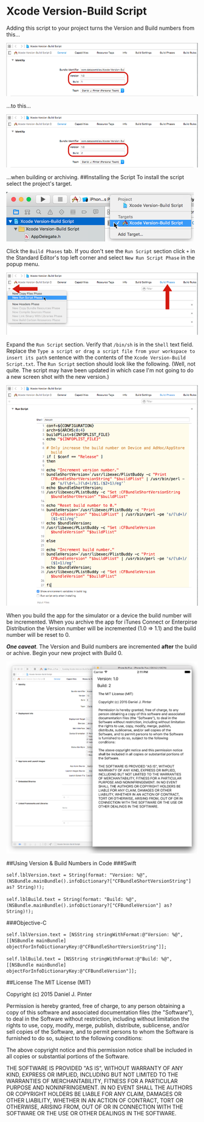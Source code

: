 # Xcode Version-Build Script
Adding this script to your project turns the Version and Build numbers from this...

![./img/img1.png](./img/img1.png)

...to this...

![./img/img2.png](./img/img2.png)

...when building or archiving.
##Installing the Script
To install the script select the project's target.

![./img/img3.png](./img/img3.png)

Click the ```Build Phases``` tab. If you don't see the ```Run Script``` section click ```+``` in the Standard Editor's top left corner and select ```New Run Script Phase``` in the popup menu.

![./img/img4.png](./img/img4.png)

Expand the ```Run Script``` section. Verify that ```/bin/sh``` is in the ```Shell``` text field. Replace the ```Type a script or drag a script file from your workspace to insert its path``` sentence with the contents of the ```Xcode Version-Build Script.txt```. The ```Run Script``` section should look like the following. (Well, not quite. The script may have been updated in which case I'm not going to do a new screen shot with the new version.)

![./img/img5.png](./img/img5.png)

When you build the app for the simulator or a device the build number will be incremented. When you archive the app for iTunes Connect or Enterpirse Distribution the Version number will be incremented (1.0 &#8658; 1.1) and the build number will be reset to 0.

***One caveat***. The Version and Build numbers are incremented **after** the build or achive. Begin your new project with Build 0. 

![./img/img6.png](./img/img6.png)

##Using Version & Build Numbers in Code
###Swift
```
self.lblVersion.text = String(format: "Version: %@", (NSBundle.mainBundle().infoDictionary?["CFBundleShortVersionString"] as? String)!);

self.lblBuild.text = String(format: "Build: %@", (NSBundle.mainBundle().infoDictionary?["CFBundleVersion"] as? String)!);
```
###Objective-C

```
self.lblVersion.text = [NSString stringWithFormat:@"Version: %@", [[NSBundle mainBundle] objectForInfoDictionaryKey:@"CFBundleShortVersionString"]];

self.lblBuild.text = [NSString stringWithFormat:@"Build: %@", [[NSBundle mainBundle] objectForInfoDictionaryKey:@"CFBundleVersion"]];
```
##License
The MIT License (MIT)

Copyright (c) 2015 Daniel J. Pinter

Permission is hereby granted, free of charge, to any person obtaining a copy of this software and associated documentation files (the "Software"), to deal in the Software without restriction, including without limitation the rights to use, copy, modify, merge, publish, distribute, sublicense, and/or sell copies of the Software, and to permit persons to whom the Software is furnished to do so, subject to the following conditions:

The above copyright notice and this permission notice shall be included in all copies or substantial portions of the Software.

THE SOFTWARE IS PROVIDED "AS IS", WITHOUT WARRANTY OF ANY KIND, EXPRESS OR IMPLIED, INCLUDING BUT NOT LIMITED TO THE WARRANTIES OF MERCHANTABILITY, FITNESS FOR A PARTICULAR PURPOSE AND NONINFRINGEMENT. IN NO EVENT SHALL THE AUTHORS OR COPYRIGHT HOLDERS BE LIABLE FOR ANY CLAIM, DAMAGES OR OTHER LIABILITY, WHETHER IN AN ACTION OF CONTRACT, TORT OR OTHERWISE, ARISING FROM, OUT OF OR IN CONNECTION WITH THE SOFTWARE OR THE USE OR OTHER DEALINGS IN THE SOFTWARE.